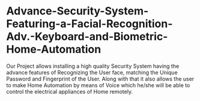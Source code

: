 # Advance-Security-System-Featuring-a-Facial-Recognition-Adv.-Keyboard-and-Biometric-Home-Automation
Our Project allows installing a high quality Security System having the advance features of Recognizing the User face, matching the Unique Password and Fingerprint of the User. Along with that it also allows the user to make Home Automation by means of Voice which he/she will be able to control the electrical appliances of Home remotely.

